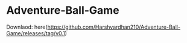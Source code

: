 # Adventure-Ball-Game
Downlaod: here(https://github.com/Harshvardhan210/Adventure-Ball-Game/releases/tag/v0.1)
